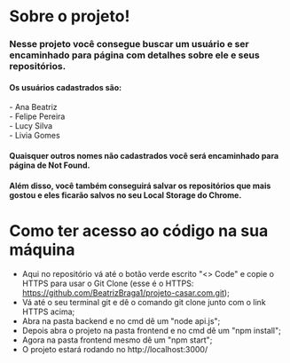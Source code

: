 <h1>Sobre o projeto!</h1>

<h3>Nesse projeto você consegue buscar um usuário e ser encaminhado para página com detalhes sobre ele e seus repositórios.</h3>
<h4>Os usuários cadastrados são:</h4>
- Ana Beatriz <br />
- Felipe Pereira <br />
- Lucy Silva <br />
- Livia Gomes <br />
<h4>Quaisquer outros nomes não cadastrados você será encaminhado para página de Not Found.</h4>

<h4>Além disso, você também conseguirá salvar os repositórios que mais gostou e eles ficarão salvos no seu Local Storage do Chrome.</h4>

<h1>Como ter acesso ao código na sua máquina</h1>

  - Aqui no repositório vá até o botão verde escrito "<> Code" e copie o HTTPS para usar o Git Clone (esse é o HTTPS: https://github.com/BeatrizBraga1/projeto-casar.com.git); <br />
  - Vá até o seu terminal git e dê o comando git clone junto com o link HTTPS acima; <br />
  - Abra na pasta backend e no cmd dê um "node api.js"; <br />
  - Depois abra o projeto na pasta frontend e no cmd dê um "npm install"; <br />
  - Agora na pasta frontend mesmo dê um "npm start"; <br />
  - O projeto estará rodando no http://localhost:3000/


